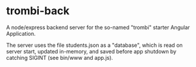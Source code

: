 # trombi-back
A node/express backend server for the so-named "trombi" starter Angular Application.

The server uses the file students.json as a "database", which is read on server start, updated in-memory, and saved before app shutdown by catching SIGINT (see bin/www and app.js).
